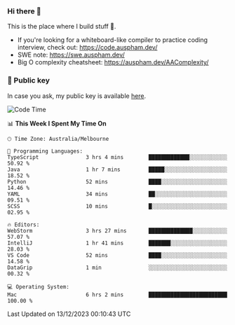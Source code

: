 ### Hi there 👋

This is the place where I build stuff 👀. 

- If you're looking for a whiteboard-like compiler to practice coding interview, check out: https://code.auspham.dev/
- SWE note: https://swe.auspham.dev/
- Big O complexity cheatsheet: https://auspham.dev/AAComplexity/

### 🔑 Public key

In case you ask, my public key is available [here](https://public.auspham.dev/).

<!--START_SECTION:waka-->
![Code Time](http://img.shields.io/badge/Code%20Time-1%2C146%20hrs%2042%20mins-blue)

📊 **This Week I Spent My Time On** 

```text
🕑︎ Time Zone: Australia/Melbourne

💬 Programming Languages: 
TypeScript               3 hrs 4 mins        █████████████░░░░░░░░░░░░   50.92 % 
Java                     1 hr 7 mins         █████░░░░░░░░░░░░░░░░░░░░   18.52 % 
Python                   52 mins             ████░░░░░░░░░░░░░░░░░░░░░   14.46 % 
YAML                     34 mins             ██░░░░░░░░░░░░░░░░░░░░░░░   09.51 % 
SCSS                     10 mins             █░░░░░░░░░░░░░░░░░░░░░░░░   02.95 % 

🔥 Editors: 
WebStorm                 3 hrs 27 mins       ██████████████░░░░░░░░░░░   57.07 % 
IntelliJ                 1 hr 41 mins        ███████░░░░░░░░░░░░░░░░░░   28.03 % 
VS Code                  52 mins             ████░░░░░░░░░░░░░░░░░░░░░   14.58 % 
DataGrip                 1 min               ░░░░░░░░░░░░░░░░░░░░░░░░░   00.32 % 

💻 Operating System: 
Mac                      6 hrs 2 mins        █████████████████████████   100.00 % 
```


 Last Updated on 13/12/2023 00:10:43 UTC
<!--END_SECTION:waka-->

<!--
**rockmanvnx6/rockmanvnx6** is a ✨ _special_ ✨ repository because its `README.md` (this file) appears on your GitHub profile.

Here are some ideas to get you started:

- 🔭 I’m currently working on ...
- 🌱 I’m currently learning ...
- 👯 I’m looking to collaborate on ...
- 🤔 I’m looking for help with ...
- 💬 Ask me about ...
- 📫 How to reach me: ...
- 😄 Pronouns: ...
- ⚡ Fun fact: ...
-->
